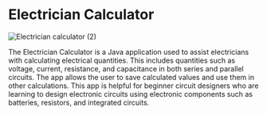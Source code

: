 # Electrician Calculator
![Electrician calculator (2)](https://user-images.githubusercontent.com/49622234/68549503-9d8ea280-03c6-11ea-8fc8-d9391e5fd260.png)

The Electrician Calculator is a Java application used to assist electricians with calculating electrical quantities. This includes quantities such as voltage, current, resistance, and capacitance in both series and parallel circuits. The app allows the user to save calculated values and use them in other calculations. This app is helpful for beginner circuit designers who are learning to design electronic circuits using electronic components such as batteries, resistors, and integrated circuits.
